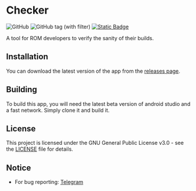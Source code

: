 # Checker
![GitHub](https://img.shields.io/github/license/AkaneTan/Checker?style=flat-square&logoColor=white&labelColor=black&color=azure)
![GitHub tag (with filter)](https://img.shields.io/github/v/tag/AkaneTan/Checker?style=flat-square&logoColor=white&labelColor=black&color=azure)
[![Static Badge](https://img.shields.io/badge/Telegram-Content?style=flat-square&logo=telegram&logoColor=black&color=azure)](https://t.me/AkaneDev)

A tool for ROM developers to verify the sanity of their builds.

## Installation
You can download the latest version of the app from the [releases page](https://github.com/AkaneTan/Checker/releases).

## Building
To build this app, you will need the latest beta version of android studio and a fast network. Simply clone it and build it.

## License
This project is licensed under the GNU General Public License v3.0 - see the [LICENSE](https://github.com/AkaneTan/Checker/blob/master/LICENSE) file for details.

## Notice
- For bug reporting: [Telegram](https://t.me/AkaneFoundation)
